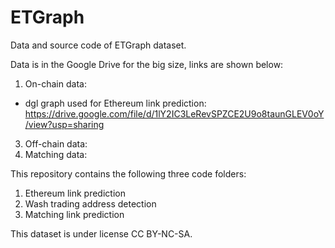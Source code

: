 # ETGraph
Data and source code of ETGraph dataset.

Data is in the Google Drive for the big size, links are shown below:
1. On-chain data: 
  - dgl graph used for Ethereum link prediction: https://drive.google.com/file/d/1lY2IC3LeRevSPZCE2U9o8taunGLEV0oY/view?usp=sharing
3. Off-chain data: 
4. Matching data: 

This repository contains the following three code folders:
1. Ethereum link prediction
2. Wash trading address detection
3. Matching link prediction

This dataset is under license CC BY-NC-SA.
